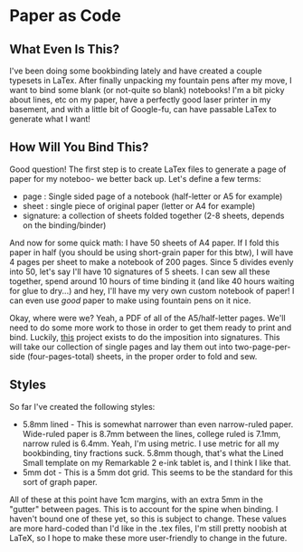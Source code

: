 # Paper as Code
## What Even Is This?
I've been doing some bookbinding lately and have created a couple typesets in LaTex. After finally unpacking my fountain pens after my move, I want to bind some blank (or not-quite so blank) notebooks! I'm a bit picky about lines, etc on my paper, have a perfectly good laser printer in my basement, and with a little bit of Google-fu, can have passable LaTex to generate what I want!
## How Will You Bind This?
Good question! The first step is to create LaTex files to generate a page of paper for my noteboo- we better back up. Let's define a few terms:
- page : Single sided page of a notebook (half-letter or A5 for example)
- sheet : single piece of original paper (letter or A4 for example)
- signature: a collection of sheets folded together (2-8 sheets, depends on the binding/binder)

And now for some quick math: I have 50 sheets of A4 paper. If I fold this paper in half (you should be using short-grain paper for this btw), I will have 4 pages per sheet to make a notebook of 200 pages. Since 5 divides evenly into 50, let's say I'll have 10 signatures of 5 sheets. I can sew all these together, spend around 10 hours of time binding it (and like 40 hours waiting for glue to dry...) and hey, I'll have my very own custom notebook of paper! I can even use _good_ paper to make using fountain pens on it nice.

Okay, where were we? Yeah, a PDF of all of the A5/half-letter pages. We'll need to do some more work to those in order to get them ready to print and bind. Luckily, [this](https://momijizukamori.github.io/bookbinder-js) project exists to do the imposition into signatures. This will take our collection of single pages and lay them out into two-page-per-side (four-pages-total) sheets, in the proper order to fold and sew. 

## Styles
So far I've created the following styles:
- 5.8mm lined - This is somewhat narrower than even narrow-ruled paper. Wide-ruled paper is 8.7mm between the lines, college ruled is 7.1mm, narrow ruled is 6.4mm. Yeah, I'm using metric. I use metric for all my bookbinding, tiny fractions suck. 5.8mm though, that's what the Lined Small template on my Remarkable 2 e-ink tablet is, and I think I like that.
- 5mm dot - This is a 5mm dot grid. This seems to be the standard for this sort of graph paper. 

All of these at this point have 1cm margins, with an extra 5mm in the "gutter" between pages. This is to account for the spine when binding. I haven't bound one of these yet, so this is subject to change. These values are more hard-coded than I'd like in the .tex files, I'm still pretty noobish at LaTeX, so I hope to make these more user-friendly to change in the future. 
